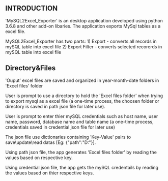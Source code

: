 INTRODUCTION
---------------------

'MySQL2Excel_Exporter' is an desktop application developed using python 3.6.8 and other add-on libaries. 
The application exports MySql tables as a excel file.

MySQL2Excel_Exporter has two parts:
	1) Export           -  converts all records in mySQL table into excel file
	2) Export Filter  -  converts selected recorerds in mySQL table into excel file


Directory&Files
----------------------

'Ouput' excel files are saved and organized in year-month-date folders in 'Excel files' folder

User is prompt to use a directory to hold the 'Excel files folder' when trying to export mysql  as a excel file (a one-time process, the choosen folder or directory is saved in path json file for later use).

User is prompt to enter thier mySQL credentials such as host name, user name, password, database name and table name (a one-time process, credentials saved in credential json file for later use)

The json file use dictionaries containing 'Key-Value' pairs to save\update\read datas [Eg: {"path":"D:\"}].

Using path json file, the app generates 'Excel files folder' by reading the values based on respective key.

Using credential json file, the app gets the mySQL credentails by reading the values based on thier respective keys.
